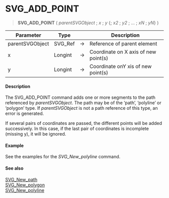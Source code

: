 # SVG_ADD_POINT

>**SVG_ADD_POINT** ( *parentSVGObject* ; *x* ; *y* {; *x2* ; *y2* ; ... ; *xN* ; *yN*} )

| Parameter | Type |  | Description |
| --- | --- | --- | --- |
| parentSVGObject | SVG_Ref | &#8594; | Reference of parent element |
| x | Longint | &#8594; | Coordinate on X axis of new point(s) |
| y | Longint | &#8594; | Coordinate onY xis of new point(s) |



#### Description 

The SVG\_ADD\_POINT command adds one or more segments to the path referenced by *parentSVGObject*. The path may be of the ‘path’, ‘polyline’ or ‘polygon’ type. If *parentSVGObject* is not a path reference of this type, an error is generated.

If several pairs of coordinates are passed, the different points will be added successively. In this case, if the last pair of coordinates is incomplete (missing y), it will be ignored.

#### Example 

See the examples for the *SVG\_New\_polyline* command.

#### See also 

[SVG\_New\_path](SVG%5FNew%5Fpath.md)  
[SVG\_New\_polygon](SVG%5FNew%5Fpolygon.md)  
[SVG\_New\_polyline](SVG%5FNew%5Fpolyline.md)  